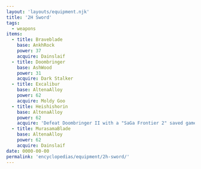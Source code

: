 ```yaml
---
layout: 'layouts/equipment.njk'
title: '2H Sword'
tags:
  - weapons
items:
  - title: Braveblade
    base: AnkhRock
    power: 37
    acquire: Dainslaif
  - title: Doombringer
    base: AshWood
    power: 31
    acquire: Dark Stalker
  - title: Excalibur
    base: AltenaAlloy
    power: 62
    acquire: Moldy Goo
  - title: Heishishorin
    base: AltenaAlloy
    power: 62
    acquire: 'Defeat Doombringer II with a "SaGa Frontier 2" saved game on your Memory Card'
  - title: MurasamaBlade
    base: AltenaAlloy
    power: 62
    acquire: Dainslaif
date: 0000-00-00
permalink: 'encyclopedias/equipment/2h-sword/'
---
```

